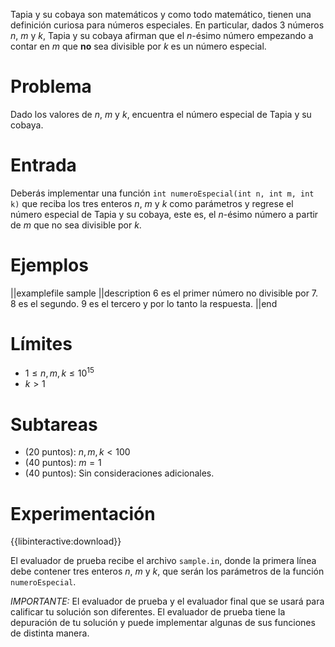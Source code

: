 Tapia y su cobaya son matemáticos y como todo matemático, tienen una definición curiosa para números especiales. En particular, dados 3 números $n$, $m$ y $k$, Tapia y su cobaya afirman que el $n$-ésimo número empezando a contar en $m$ que **no** sea divisible por $k$ es un número especial.

# Problema

Dado los valores de $n$, $m$ y $k$, encuentra el número especial de Tapia y su cobaya.

# Entrada

Deberás implementar una función `int numeroEspecial(int n, int m, int k)` que reciba los tres enteros $n$, $m$ y $k$ como parámetros y regrese el número especial de Tapia y su cobaya, este es, el $n$-ésimo número a partir de $m$ que no sea divisible por $k$. 

# Ejemplos

||examplefile
sample
||description
6 es el primer número no divisible por 7.
8 es el segundo.
9 es el tercero y por lo tanto la respuesta.
||end

# Límites

- $1 \leq n,m,k \leq 10^{15}$
- $k > 1$

# Subtareas

- (20 puntos): $n, m, k \lt 100$
- (40 puntos): $m = 1$
- (40 puntos): Sin consideraciones adicionales.

# Experimentación

{{libinteractive:download}}

El evaluador de prueba recibe el archivo `sample.in`, donde la primera línea debe contener tres enteros $n$, $m$ y $k$, que serán los parámetros de la función `numeroEspecial`.

_IMPORTANTE:_ El evaluador de prueba y el evaluador final que se usará para calificar tu solución son diferentes. El evaluador de prueba tiene la depuración de tu solución y puede implementar algunas de sus funciones de distinta manera.
